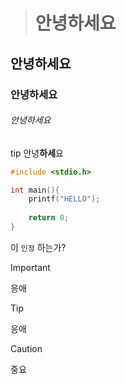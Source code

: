 > # 안녕하세요

## 안녕하세요

### 안녕하세요

###### 안녕하세요

tip 안녕**하세**요

```c
#include <stdio.h>

int main(){
    printf("HELLO");
    
    return 0;
}
```

이 `인정` 하는가?

<!--이런것이다-->

> [!IMPORTANT]
>
> 응애

> [!TIP]
>
> 응애

> [!CAUTION]
>
> 중요


